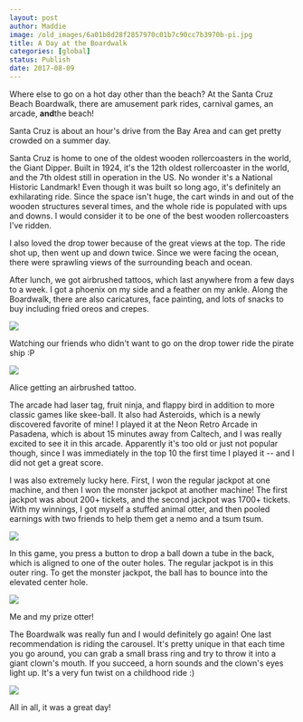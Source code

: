 ```yaml
---
layout: post
author: Maddie
image: /old_images/6a01b8d28f2857970c01b7c90cc7b3970b-pi.jpg
title: A Day at the Boardwalk
categories: [global]
status: Publish
date: 2017-08-09
---
```


Where else to go on a hot day other than the beach? At the Santa Cruz Beach Boardwalk, there are amusement park rides, carnival games, an arcade, **and**the beach!

Santa Cruz is about an hour's drive from the Bay Area and can get pretty crowded on a summer day.

Santa Cruz is home to one of the oldest wooden rollercoasters in the world, the Giant Dipper. Built in 1924, it's the 12th oldest rollercoaster in the world, and the 7th oldest still in operation in the US. No wonder it's a National Historic Landmark! Even though it was built so long ago, it's definitely an exhilarating ride. Since the space isn't huge, the cart winds in and out of the wooden structures several times, and the whole ride is populated with ups and downs. I would consider it to be one of the best wooden rollercoasters I've ridden.

I also loved the drop tower because of the great views at the top. The ride shot up, then went up and down twice. Since we were facing the ocean, there were sprawling views of the surrounding beach and ocean.

After lunch, we got airbrushed tattoos, which last anywhere from a few days to a week. I got a phoenix on my side and a feather on my ankle. Along the Boardwalk, there are also caricatures, face painting, and lots of snacks to buy including fried oreos and crepes.


![](/old_images/6a01b8d28f2857970c01b8d2971255970c-pi.jpg)

Watching our friends who didn't want to go on the drop tower ride the pirate ship :P


![](/old_images/6a01b8d28f2857970c01bb09affff2970d-pi.jpg)

Alice getting an airbrushed tattoo.

The arcade had laser tag, fruit ninja, and flappy bird in addition to more classic games like skee-ball. It also had Asteroids, which is a newly discovered favorite of mine! I played it at the Neon Retro Arcade in Pasadena, which is about 15 minutes away from Caltech, and I was really excited to see it in this arcade. Apparently it's too old or just not popular though, since I was immediately in the top 10 the first time I played it -- and I did not get a great score.

I was also extremely lucky here. First, I won the regular jackpot at one machine, and then I won the monster jackpot at another machine! The first jackpot was about 200+ tickets, and the second jackpot was 1700+ tickets. With my winnings, I got myself a stuffed animal otter, and then pooled earnings with two friends to help them get a nemo and a tsum tsum.


![](/old_images/6a01b8d28f2857970c01b7c90cc6a9970b-pi.jpg)

In this game, you press a button to drop a ball down a tube in the back, which is aligned to one of the outer holes. The regular jackpot is in this outer ring. To get the monster jackpot, the ball has to bounce into the elevated center hole.


![](/old_images/6a01b8d28f2857970c01b8d2971338970c-pi.jpg)

Me and my prize otter!

The Boardwalk was really fun and I would definitely go again! One last recommendation is riding the carousel. It's pretty unique in that each time you go around, you can grab a small brass ring and try to throw it into a giant clown's mouth. If you succeed, a horn sounds and the clown's eyes light up. It's a very fun twist on a childhood ride :)


![](/old_images/6a01b8d28f2857970c01b8d29713b2970c-pi.jpg)

All in all, it was a great day!

